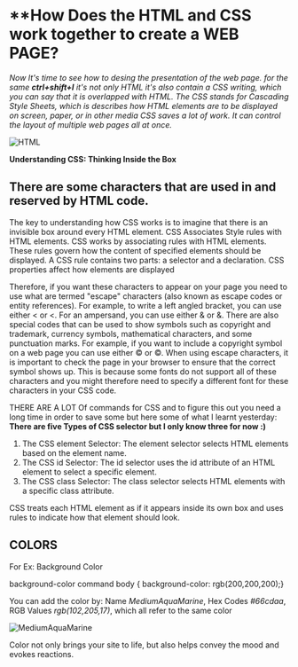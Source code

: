 # **How Does the HTML and CSS work together to create a WEB PAGE?

_Now It's time to see how to desing the presentation of the web page.
for the same **ctrl+shift+I** it's not only HTML it's also contain a CSS writing, which you can say that it is overlapped with HTML. 
The CSS stands for Cascading Style Sheets, which is describes how HTML elements are to be displayed on screen, paper, or in other media
CSS saves a lot of work. It can control the layout of multiple web pages all at once._

![HTML](https://encrypted-tbn0.gstatic.com/images?q=tbn:ANd9GcSjkh1y-kZ6205TKw-aDR6rAN6RLnjIkbwdDA&usqp=CAU)

**Understanding CSS: Thinking Inside the Box**

## **There are some characters that are used in and reserved by HTML code**.
The key to understanding how CSS works is to imagine that there is an invisible box around every HTML element. CSS Associates Style rules with HTML elements.
CSS works by associating rules with HTML elements. These rules govern how the content of specified elements should be displayed. 
A CSS rule contains two parts: a selector and a declaration. CSS properties affect how elements are displayed

Therefore, if you want these characters to appear on your page you need to use what are termed "escape" characters (also known as escape codes or entity references). For example, to write a left angled bracket, you can use either &lt; or &#60;. For an ampersand, you can use either &amp; or &#38;.
There are also special codes that can be used to show symbols such as copyright and trademark, currency symbols, mathematical characters, and some punctuation marks. For example, if you want to include a copyright symbol on a web page you can use either &copy; or &#169;.
When using escape characters, it is important to check the page in your browser to ensure that the correct symbol shows up. 
This is because some fonts do not support all of these characters and you might therefore need to specify a different font for these characters in your CSS code.

THERE ARE A LOT Of commands for CSS and to figure this out you need a long time in order to save some but here some of what I learnt yesterday:
**There are five Types of CSS selector but I only know three for now :)**
1. The CSS element Selector: The element selector selects HTML elements based on the element name.
2. The CSS id Selector: The id selector uses the id attribute of an HTML element to select a specific element.
3. The CSS class Selector: The class selector selects HTML elements with a specific class attribute.

CSS treats each HTML element as if it appears inside its own box and uses rules to indicate how that element should look.
## **COLORS**

For Ex: Background Color

background-color command
body {
background-color: rgb(200,200,200);}

You can add the color by: Name *MediumAquaMarine*, Hex Codes *#66cdaa*, RGB Values *rgb(102,205,17)*, which all refer to the same color 

![MediumAquaMarine](https://www.colorhexa.com/66ddaa.png)

Color not only brings your site to life, but also helps convey the mood and evokes reactions.
